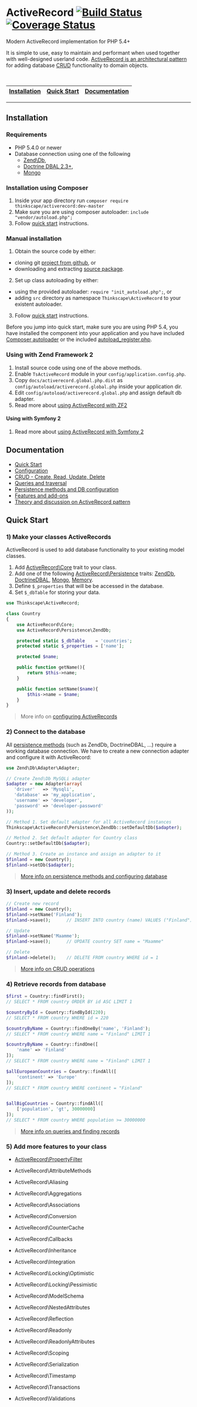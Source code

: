 ActiveRecord [![Build Status](https://api.travis-ci.org/Thinkscape/ActiveRecord.png?branch=master)](http://travis-ci.org/Thinkscape/ActiveRecord) [![Coverage Status](https://coveralls.io/repos/Thinkscape/ActiveRecord/badge.png)](https://coveralls.io/r/Thinkscape/ActiveRecord)
=============

Modern ActiveRecord implementation for PHP 5.4+

It is simple to use, easy to maintain and performant when used together with well-designed userland
code. [ActiveRecord is an architectural pattern](https://en.wikipedia.org/wiki/Active_record_pattern) for 
adding database [CRUD](https://en.wikipedia.org/wiki/CRUD) functionality to domain objects. 

<br>

| [Installation](#) | [Quick Start](#) | [Documentation](#) |
| ----------------- | ---------------- | ------------------ | 
-------------------------------------------------------------

## Installation

### Requirements

  * PHP 5.4.0 or newer
  * Database connection using one of the following
    * [Zend\Db](https://github.com/zendframework/zf2), 
    * [Doctrine DBAL 2.3+](https://github.com/doctrine/dbal), 
    * [Mongo](http://php.net/manual/en/mongo.installation.php)

### Installation using Composer

 1. Inside your app directory run `composer require thinkscape/activerecord:dev-master`
 2. Make sure you are using composer autoloader: `include "vendor/autoload.php";`
 3. Follow [quick start](#quick-start) instructions.

### Manual installation
 
 1. Obtain the source code by either:
   * cloning git [project from github](https://github.com/Thinkscape/ActiveRecord.git), or
   * downloading and extracting [source package](https://github.com/Thinkscape/ActiveRecord/archive/master.zip).
 2. Set up class autoloading by either:
   * using the provided autoloader: `require "init_autoload.php";`, or
   * adding `src` directory as namespace `Thinkscape\ActiveRecord` to your existent autoloader.
 3. Follow [quick start](#quick-start) instructions.

Before you jump into quick start, make sure you are using PHP 5.4, you have installed the component into
your application and you have included [Composer autoloader](../README.md#installation-using-composer) or
the included [autoload_register.php](../README.md#manual-installation).

### Using with Zend Framework 2

 1. Install source code using one of the above methods.
 2. Enable `TsActiveRecord` module in your `config/application.config.php`.
 3. Copy `docs/activerecord.global.php.dist` as `config/autoload/activerecord.global.php` inside your application dir.
 4. Edit `config/autoload/activerecord.global.php` and assign default db adapter.
 5. Read more about [using ActiveRecord with ZF2](docs/zend-framework-2.md)

#### Using with Symfony 2

 1. Read more about [using ActiveRecord with Symfony 2](docs/zend-framework-2.md)

## Documentation

 * [Quick Start](#quick-start)
 * [Configuration](docs/config.md)
 * [CRUD - Create, Read, Update, Delete](docs/CRUD.md)
 * [Queries and traversal](docs/queries.md)
 * [Persistence methods and DB configuration](docs/persistence.md)
 * [Features and add-ons](docs/features.md)
 * [Theory and discussion on ActiveRecord pattern](docs/discussion.md)

## Quick Start

### 1) Make your classes ActiveRecords

ActiveRecord is used to add database functionality to your existing model classes.

1. Add [ActiveRecord\Core](../src/Thinkscape/ActiveRecord/Core.php) trait to your class.
2. Add one of the following [ActiveRecord\Persistence](../src/Thinkscape/ActiveRecord/Persistence) traits:
   [ZendDb](../src/Thinkscape/ActiveRecord/Persistence/ZendDb.php),
   [DoctrineDBAL](../src/Thinkscape/ActiveRecord/Persistence/DoctrineDBAL.php),
   [Mongo](../src/Thinkscape/ActiveRecord/Persistence/Mongo.php),
   [Memory](../src/Thinkscape/ActiveRecord/Persistence/Memory.php).
3. Define `$_properties` that will be be accessed in the database.
4. Set `$_dbTable` for storing your data.

````php
use Thinkscape\ActiveRecord;

class Country
{
    use ActiveRecord\Core;
    use ActiveRecord\Persistence\ZendDb;

    protected static $_dbTable    = 'countries';
    protected static $_properties = ['name'];

    protected $name;

    public function getName(){
        return $this->name;
    }

    public function setName($name){
        $this->name = $name;
    }
}
````

> More info on [configuring ActiveRecords](docs/config.md)


### 2) Connect to the database

All [persistence methods](persistence.md) (such as ZendDb, DoctrineDBAL, ...) require a working database connection.
We have to create a new connection adapter and configure it with ActiveRecord:


````php
use Zend\Db\Adapter\Adapter;

// Create Zend\Db MySQLi adapter
$adapter = new Adapter(array(
   'driver'   => 'Mysqli',
   'database' => 'my_application',
   'username' => 'developer',
   'password' => 'developer-password'
));

// Method 1. Set default adapter for all ActiveRecord instances
Thinkscape\ActiveRecord\Persistence\ZendDb::setDefaultDb($adapter);

// Method 2. Set default adapter for Country class
Country::setDefaultDb($adapter);

// Method 3. Create an instance and assign an adapter to it
$finland = new Country();
$finland->setDb($adapter);
````

> [More info on persistence methods and configuring database](docs/persistence.md)

### 3) Insert, update and delete records

````php
// Create new record
$finland = new Country();
$finland->setName('Finland');
$finland->save();      // INSERT INTO country (name) VALUES ("Finland")

// Update
$finland->setName('Maamme');
$finland->save();      // UPDATE country SET name = "Maamme"

// Delete
$finland->delete();    // DELETE FROM country WHERE id = 1
````

> [More info on CRUD operations](docs/CRUD.md)

### 4) Retrieve records from database

````php
$first = Country::findFirst();
// SELECT * FROM country ORDER BY id ASC LIMIT 1

$countryById = Country::findById(220);
// SELECT * FROM country WHERE id = 220

$countryByName = Country::findOneBy('name', 'Finland');
// SELECT * FROM country WHERE name = "Finland" LIMIT 1

$countryByName = Country::findOne([
    'name' => 'Finland'
]);
// SELECT * FROM country WHERE name = "Finland" LIMIT 1

$allEuropeanCountries = Country::findAll([
    'continent' => 'Europe'
]);
// SELECT * FROM country WHERE continent = "Finland"


$allBigCountries = Country::findAll([
    ['population', 'gt', 30000000]
]);
// SELECT * FROM country WHERE population >= 30000000

````
> [More info on queries and finding records](docs/queries.md)

### 5) Add more features to your class

 * [ActiveRecord\PropertyFilter](docs/property-filter.md)

 * ActiveRecord\AttributeMethods
 * ActiveRecord\Aliasing
 * ActiveRecord\Aggregations
 * ActiveRecord\Associations
 * ActiveRecord\Conversion
 * ActiveRecord\CounterCache
 * ActiveRecord\Callbacks
 * ActiveRecord\Inheritance
 * ActiveRecord\Integration
 * ActiveRecord\Locking\Optimistic
 * ActiveRecord\Locking\Pessimistic
 * ActiveRecord\ModelSchema
 * ActiveRecord\NestedAttributes
 * ActiveRecord\Reflection
 * ActiveRecord\Readonly
 * ActiveRecord\ReadonlyAttributes
 * ActiveRecord\Scoping
 * ActiveRecord\Serialization
 * ActiveRecord\Timestamp
 * ActiveRecord\Transactions
 * ActiveRecord\Validations

